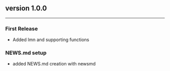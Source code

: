 ## version 1.0.0

---


### First Release
- Added lmn and supporting functions

### NEWS.md setup

- added NEWS.md creation with newsmd

